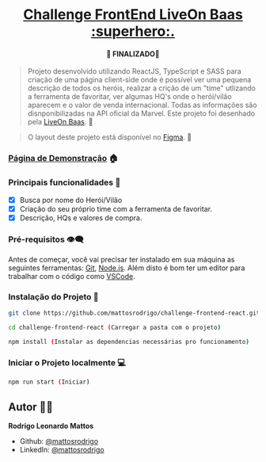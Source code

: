 <h1 align="center">
    <a href="https://challenge-frontend-liveon.vercel.app/">Challenge FrontEnd LiveOn Baas :superhero:.</a>
</h1>

<h4 align="center"> 
	🚧  FINALIZADO🚧
</h4>

> Projeto desenvolvido utilizando ReactJS, TypeScript e SASS para criação de uma página client-side onde é possível ver uma pequena descrição de todos os heróis, realizar a crição de um "time" utlizando a ferramenta de favoritar, ver algumas HQ's onde o herói/vilão aparecem e o valor de venda internacional. Todas as informações são disnponibilizadas na API oficial da Marvel.
Este projeto foi desenhado pela [LiveOn Baas](https://liveonbaas.com/?gclid=Cj0KCQjw18WKBhCUARIsAFiW7JzHXru7TYHUcsmGUI0kz_Hsp0a4lmzeTp0THovIeh9E3t-JQed7M0caAqSfEALw_wcB). :supervillain:

> O layout deste projeto está disponível no [Figma](https://www.figma.com/file/b7EzpqbYSCIjj2OFHPGCqY/Live-On---Challenge-Frontend-React?node-id=0%3A1). :mage:

### [Página de Demonstração](https://challenge-frontend-liveon.vercel.app/) :house:

### Principais funcionalidades :abacus:

- [x] Busca por nome do Herói/Vilão
- [x] Criação do seu próprio time com a ferramenta de favoritar.
- [x] Descrição, HQs e valores de compra.

### Pré-requisitos :eye_speech_bubble:

Antes de começar, você vai precisar ter instalado em sua máquina as seguintes ferramentas:
[Git](https://git-scm.com), [Node.js](https://nodejs.org/en/). 
Além disto é bom ter um editor para trabalhar com o código como [VSCode](https://code.visualstudio.com/).

### Instalação do Projeto :wrench:

```sh
git clone https://github.com/mattosrodrigo/challenge-frontend-react.git  (Clonar o Projeto)

cd challenge-frontend-react (Carregar a pasta com o projeto)

npm install (Instalar as dependencias necessárias pro funcionamento)

```
### Iniciar o Projeto localmente :computer:

```sh
npm run start (Iniciar)
```

## Autor :man_student:

**Rodrigo Leonardo Mattos**

* Github: [@mattosrodrigo](https://github.com/mattosrodrigo)
* LinkedIn: [@mattosrodrigo](https://linkedin.com/in/mattosrodrigo)
